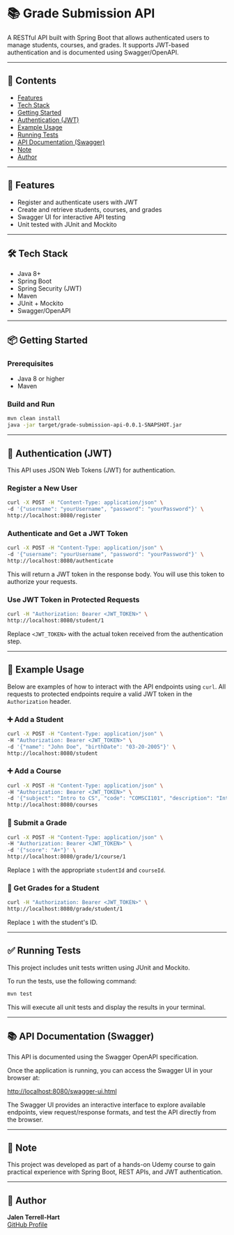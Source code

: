 # 📚 Grade Submission API

A RESTful API built with Spring Boot that allows authenticated users to manage students, courses, and grades. It supports JWT-based authentication and is documented using Swagger/OpenAPI.

---

## 📑 Contents
- [Features](#-features)
- [Tech Stack](#-tech-stack)
- [Getting Started](#-getting-started)
- [Authentication (JWT)](#-authentication-jwt)
- [Example Usage](#-example-usage)
- [Running Tests](#-running-tests)
- [API Documentation (Swagger)](#-api-documentation-swagger)
- [Note](#-note)
- [Author](#-author)

---

## 🚀 Features

- Register and authenticate users with JWT  
- Create and retrieve students, courses, and grades  
- Swagger UI for interactive API testing  
- Unit tested with JUnit and Mockito  

---

## 🛠️ Tech Stack

- Java 8+  
- Spring Boot  
- Spring Security (JWT)  
- Maven  
- JUnit + Mockito  
- Swagger/OpenAPI  

---

## 📦 Getting Started

### Prerequisites

- Java 8 or higher  
- Maven

### Build and Run

```bash
mvn clean install
java -jar target/grade-submission-api-0.0.1-SNAPSHOT.jar
```

---

## 🔐 Authentication (JWT)

This API uses JSON Web Tokens (JWT) for authentication.

### Register a New User

```bash
curl -X POST -H "Content-Type: application/json" \
-d '{"username": "yourUsername", "password": "yourPassword"}' \
http://localhost:8080/register
```

### Authenticate and Get a JWT Token

```bash
curl -X POST -H "Content-Type: application/json" \
-d '{"username": "yourUsername", "password": "yourPassword"}' \
http://localhost:8080/authenticate
```

This will return a JWT token in the response body. You will use this token to authorize your requests.

### Use JWT Token in Protected Requests

```bash
curl -H "Authorization: Bearer <JWT_TOKEN>" \
http://localhost:8080/student/1
```

Replace `<JWT_TOKEN>` with the actual token received from the authentication step.

---

## 📘 Example Usage

Below are examples of how to interact with the API endpoints using `curl`. All requests to protected endpoints require a valid JWT token in the `Authorization` header.

### ➕ Add a Student

```bash
curl -X POST -H "Content-Type: application/json" \
-H "Authorization: Bearer <JWT_TOKEN>" \
-d '{"name": "John Doe", "birthDate": "03-20-2005"}' \
http://localhost:8080/student
```

### ➕ Add a Course

```bash
curl -X POST -H "Content-Type: application/json" \
-H "Authorization: Bearer <JWT_TOKEN>" \
-d '{"subject": "Intro to CS", "code": "COMSCI101", "description": "Introductory computer science course."}' \
http://localhost:8080/courses
```

### 📝 Submit a Grade

```bash
curl -X POST -H "Content-Type: application/json" \
-H "Authorization: Bearer <JWT_TOKEN>" \
-d '{"score": "A+"}' \
http://localhost:8080/grade/1/course/1
```

Replace `1` with the appropriate `studentId` and `courseId`.

### 📄 Get Grades for a Student

```bash
curl -H "Authorization: Bearer <JWT_TOKEN>" \
http://localhost:8080/grade/student/1
```

Replace `1` with the student's ID.

---

## ✅ Running Tests

This project includes unit tests written using JUnit and Mockito.

To run the tests, use the following command:

```bash
mvn test
```

This will execute all unit tests and display the results in your terminal.

---

## 📚 API Documentation (Swagger)

This API is documented using the Swagger OpenAPI specification.

Once the application is running, you can access the Swagger UI in your browser at:

[http://localhost:8080/swagger-ui.html](http://localhost:8080/swagger-ui.html)

The Swagger UI provides an interactive interface to explore available endpoints, view request/response formats, and test the API directly from the browser.

---

## 📌 Note

This project was developed as part of a hands-on Udemy course to gain practical experience with Spring Boot, REST APIs, and JWT authentication.

---

## 👤 Author

**Jalen Terrell-Hart**  
[GitHub Profile](https://github.com/Jalenhart4)
